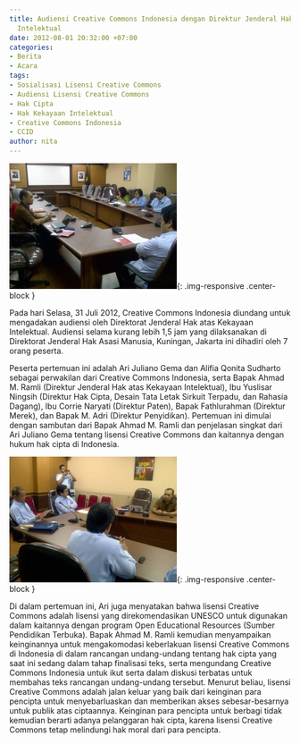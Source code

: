 ```yaml
---
title: Audiensi Creative Commons Indonesia dengan Direktur Jenderal Hak atas Kekayaan
  Intelektual
date: 2012-08-01 20:32:00 +07:00
categories:
- Berita
- Acara
tags:
- Sosialisasi Lisensi Creative Commons
- Audiensi Lisensi Creative Commons
- Hak Cipta
- Hak Kekayaan Intelektual
- Creative Commons Indonesia
- CCID
author: nita
---
```


![audiensi1-300x225.jpg](/uploads/audiensi1-300x225.jpg){: .img-responsive .center-block }

Pada hari Selasa, 31 Juli 2012, Creative Commons Indonesia diundang untuk mengadakan audiensi oleh Direktorat Jenderal Hak atas Kekayaan Intelektual. Audiensi selama kurang lebih 1,5 jam yang dilaksanakan di Direktorat Jenderal Hak Asasi Manusia, Kuningan, Jakarta ini dihadiri oleh 7 orang peserta.

Peserta pertemuan ini adalah Ari Juliano Gema dan Alifia Qonita Sudharto sebagai perwakilan dari Creative Commons Indonesia, serta Bapak Ahmad M. Ramli (Direktur Jenderal Hak atas Kekayaan Intelektual), Ibu Yuslisar Ningsih (Direktur Hak Cipta, Desain Tata Letak Sirkuit Terpadu, dan Rahasia Dagang), Ibu Corrie Naryati (Direktur Paten), Bapak Fathlurahman (Direktur Merek), dan Bapak M. Adri (Direktur Penyidikan). Pertemuan ini dimulai dengan sambutan dari Bapak Ahmad M. Ramli dan penjelasan singkat dari Ari Juliano Gema tentang lisensi Creative Commons dan kaitannya dengan hukum hak cipta di Indonesia.

![audiensi2-300x225.jpg](/uploads/audiensi2-300x225.jpg){: .img-responsive .center-block }

Di dalam pertemuan ini, Ari juga menyatakan bahwa lisensi Creative Commons adalah lisensi yang direkomendasikan UNESCO untuk digunakan dalam kaitannya dengan program Open Educational Resources (Sumber Pendidikan Terbuka). Bapak Ahmad M. Ramli kemudian menyampaikan keinginannya untuk mengakomodasi keberlakuan lisensi Creative Commons di Indonesia di dalam rancangan undang-undang tentang hak cipta yang saat ini sedang dalam tahap finalisasi teks, serta mengundang Creative Commons Indonesia untuk ikut serta dalam diskusi terbatas untuk membahas teks rancangan undang-undang tersebut. Menurut beliau, lisensi Creative Commons adalah jalan keluar yang baik dari keinginan para pencipta untuk menyebarluaskan dan memberikan akses sebesar-besarnya untuk publik atas ciptaannya. Keinginan para pencipta untuk berbagi tidak kemudian berarti adanya pelanggaran hak cipta, karena lisensi Creative Commons tetap melindungi hak moral dari para pencipta.